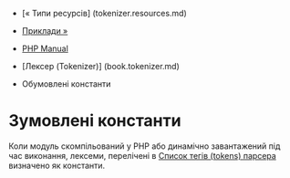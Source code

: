 - [« Типи ресурсів] (tokenizer.resources.md)
- [Приклади »](tokenizer.examples.md)

- [PHP Manual](index.md)
- [Лексер (Tokenizer)] (book.tokenizer.md)
- Обумовлені константи

# Зумовлені константи

Коли модуль скомпільований у PHP або динамічно завантажений під час
виконання, лексеми, перелічені в [Список тегів (tokens)
парсера](tokens.md) визначено як константи.
